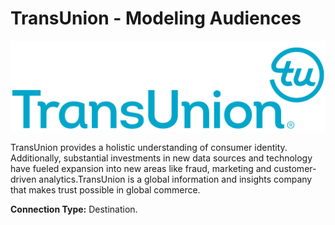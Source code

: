 # TransUnion - Modeling Audiences

![](<.gitbook/assets/image (27).png>)

TransUnion provides a holistic understanding of consumer identity. Additionally, substantial investments in new data sources and technology have fueled expansion into new areas like fraud, marketing and customer-driven analytics.TransUnion is a global information and insights company that makes trust possible in global commerce.

**Connection Type:** Destination.
